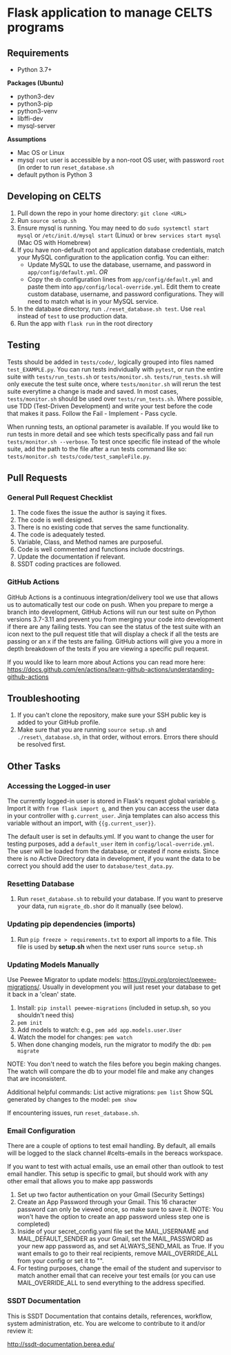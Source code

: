# Flask application to manage CELTS programs

## Requirements
 * Python 3.7+

**Packages (Ubuntu)**
 * python3-dev
 * python3-pip
 * python3-venv
 * libffi-dev
 * mysql-server


**Assumptions**
 * Mac OS or Linux
 * mysql ```root``` user is accessible by a non-root OS user, with password ```root``` (in order to run ```reset_database.sh```
 * default python is Python 3

## Developing on CELTS
1. Pull down the repo in your home directory: ```git clone <URL>```
2. Run ```source setup.sh```
3. Ensure mysql is running. You may need to do ```sudo systemctl start mysql``` or ```/etc/init.d/mysql start``` (Linux) or ```brew services start mysql``` (Mac OS with Homebrew)
4. If you have non-default root and application database credentials, match your MySQL configuration to the application config. You can either:
    - Update MySQL to use the database, username, and password in ```app/config/default.yml```. *OR*
    - Copy the ```db``` configuration lines from ```app/config/default.yml``` and paste them into ```app/config/local-override.yml```. Edit them to create custom database, username, and password configurations. They will need to match what is in your MySQL service.  
5. In the database directory, run ```./reset_database.sh test```. Use ```real``` instead of ```test``` to use production data.
6. Run the app with ```flask run``` in the root directory

## Testing
Tests should be added in `tests/code/`, logically grouped into files named `test_EXAMPLE.py`. You can run tests individually with `pytest`, or run the entire suite with `tests/run_tests.sh` or `tests/monitor.sh`. `tests/run_tests.sh` will only execute the test suite once, where `tests/monitor.sh` will rerun the test suite everytime a change is made and saved. In most cases, `tests/monitor.sh` should be used over `tests/run_tests.sh`. Where possible, use TDD (Test-Driven Development) and write your test before the code that makes it pass. Follow the Fail - Implement - Pass cycle.

When running tests, an optional parameter is available. If you would like to run tests in more detail and see which tests specifically pass and fail run `tests/monitor.sh --verbose`. To test once specific file instead of the whole suite, add the path to the file after a run tests command like so: `tests/monitor.sh tests/code/test_sampleFile.py`. 

## Pull Requests

### General Pull Request Checklist
1. The code fixes the issue the author is saying it fixes. 
2. The code is well designed.
3. There is no existing code that serves the same functionality. 
4. The code is adequately tested. 
5. Variable, Class, and Method names are purposeful.
6. Code is well commented and functions include docstrings.
7. Update the documentation if relevant.
8. SSDT coding practices are followed. 

### GitHub Actions
GitHub Actions is a continuous integration/delivery tool we use that allows us to automatically test our code on push. When you prepare to merge a branch into development, GitHub Actions will run our test suite on Python versions 3.7-3.11 and prevent you from merging your code into development if there are any failing tests. You can see the status of the test suite with an icon next to the pull request title that will display a check if all the tests are passing or an x if the tests are failing. GitHub actions will give you a more in depth breakdown of the tests if you are viewing a specific pull request.

If you would like to learn more about Actions you can read more here: https://docs.github.com/en/actions/learn-github-actions/understanding-github-actions

## Troubleshooting
1. If you can't clone the repository, make sure your SSH public key is added to your GitHub profile.
2. Make sure that you are running `source setup.sh` and `./reset\_database.sh`, in that order, without errors. Errors there should be resolved first.

## Other Tasks

### Accessing the Logged-in user
The currently logged-in user is stored in Flask's request global variable `g`. Import it with `from flask import g`, and then you can access the user data in your controller with `g.current_user`. Jinja templates can also access this variable without an import, with `{{g.current_user}}`.

The default user is set in defaults.yml. If you want to change the user for testing purposes, add a `default_user` item in `config/local-override.yml`. The user will be loaded from the database, or created if none exists. Since there is no Active Directory data in development, if you want the data to be correct you should add the user to `database/test_data.py`.

### Resetting Database
1. Run ```reset_database.sh``` to rebuild your database. If you want to preserve your data, run ```migrate_db.sh```or do it manually (see below).

### Updating pip dependencies (imports)
1. Run ```pip freeze > requirements.txt``` to export all imports to a file. This file is used by **setup.sh** when the next user runs ```source setup.sh```

### Updating Models Manually
Use Peewee Migrator to update models: https://pypi.org/project/peewee-migrations/. Usually in development you will just reset your database to get it back in a 'clean' state.

1. Install: ```pip install peewee-migrations``` (included in setup.sh, so you shouldn't need this)
2. ```pem init```
3. Add models to watch: e.g., ```pem add app.models.user.User```
4. Watch the model for changes: ```pem watch```
5. When done changing models, run the migrator to modify the db: ```pem migrate```

NOTE: You don't need to watch the files before you begin making changes.
The watch will compare the db to your model file and make any changes that are inconsistent.

Additional helpful commands:
List active migrations: ```pem list```
Show SQL generated by changes to the model: ```pem show```

If encountering issues, run ```reset_database.sh```.

### Email Configuration
There are a couple of options to test email handling. By default, all emails will be logged to the slack channel #celts-emails in the bereacs workspace.

If you want to test with actual emails, use an email other than outlook to test email handler. This setup is specific to gmail, but should work with any other email that allows you to make app passwords

1. Set up two factor authentication on your Gmail (Security Settings)
2. Create an App Password through your Gmail. This 16 character password can only be viewed once, so make sure to save it. (NOTE: You won't have the option to create an app password unless step one is completed)
3. Inside of your secret_config.yaml file set the MAIL_USERNAME and MAIL_DEFAULT_SENDER as your Gmail, set the MAIL_PASSWORD as your new app password as, and set ALWAYS_SEND_MAIL as True. If you want emails to go to their real recipients, remove MAIL_OVERRIDE_ALL from your config or set it to "".
4. For testing purposes, change the email of the student and supervisor to match another email that can receive your test emails (or you can use MAIL_OVERRIDE_ALL to send everything to the address specified.

### SSDT Documentation
This is SSDT Documentation that contains details, references, workflow, system administration, etc. You are welcome to contribute to it and/or review it:

http://ssdt-documentation.berea.edu/
